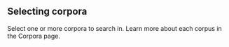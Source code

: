 ## Selecting corpora

Select one or more corpora to search in. Learn more about each corpus in the Corpora page.

